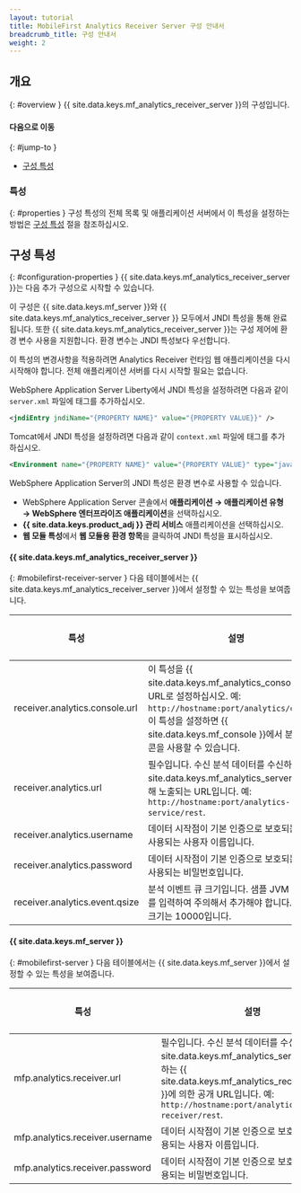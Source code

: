 ```yaml
---
layout: tutorial
title: MobileFirst Analytics Receiver Server 구성 안내서
breadcrumb_title: 구성 안내서
weight: 2
---
```

<!-- NLS_CHARSET=UTF-8 -->
## 개요
{: #overview }
{{ site.data.keys.mf_analytics_receiver_server }}의 구성입니다. 

#### 다음으로 이동
{: #jump-to }

* [구성 특성](#configuration-properties)

### 특성
{: #properties }
구성 특성의 전체 목록 및 애플리케이션 서버에서 이 특성을 설정하는 방법은 [구성 특성](#configuration-properties) 절을 참조하십시오.

## 구성 특성
{: #configuration-properties }
{{ site.data.keys.mf_analytics_receiver_server }}는 다음 추가 구성으로 시작할 수 있습니다. 

이 구성은 {{ site.data.keys.mf_server }}와 {{ site.data.keys.mf_analytics_receiver_server }} 모두에서 JNDI 특성을 통해 완료됩니다. 또한 {{ site.data.keys.mf_analytics_receiver_server }}는 구성 제어에 환경 변수 사용을 지원합니다. 환경 변수는 JNDI 특성보다 우선합니다.

이 특성의 변경사항을 적용하려면 Analytics Receiver 런타임 웹 애플리케이션을 다시 시작해야 합니다. 전체 애플리케이션 서버를 다시 시작할 필요는 없습니다.

WebSphere Application Server Liberty에서 JNDI 특성을 설정하려면 다음과 같이 `server.xml` 파일에 태그를 추가하십시오.

```xml
<jndiEntry jndiName="{PROPERTY NAME}" value="{PROPERTY VALUE}}" />
```

Tomcat에서 JNDI 특성을 설정하려면 다음과 같이 `context.xml` 파일에 태그를 추가하십시오. 

```xml
<Environment name="{PROPERTY NAME}" value="{PROPERTY VALUE}" type="java.lang.String" override="false" />
```

WebSphere Application Server의 JNDI 특성은 환경 변수로 사용할 수 있습니다.

* WebSphere Application Server 콘솔에서 **애플리케이션 → 애플리케이션 유형 → WebSphere 엔터프라이즈 애플리케이션**을 선택하십시오.
* **{{ site.data.keys.product_adj }} 관리 서비스** 애플리케이션을 선택하십시오.
* **웹 모듈 특성**에서 **웹 모듈용 환경 항목**을 클릭하여 JNDI 특성을 표시하십시오.

#### {{ site.data.keys.mf_analytics_receiver_server }}
{: #mobilefirst-receiver-server }
다음 테이블에서는 {{ site.data.keys.mf_analytics_receiver_server }}에서 설정할 수 있는 특성을 보여줍니다.

| 특성                           | 설명                                           | 기본값 |
|------------------------------------|-------------------------------------------------------|---------------|
| receiver.analytics.console.url          | 이 특성을 {{ site.data.keys.mf_analytics_console }}의 URL로 설정하십시오. 예: `http://hostname:port/analytics/console`. 이 특성을 설정하면 {{ site.data.keys.mf_console }}에서 분석 아이콘을 사용할 수 있습니다. | 없음 |
| receiver.analytics.url                  | 필수입니다. 수신 분석 데이터를 수신하는 {{ site.data.keys.mf_analytics_server }}에 의해 노출되는 URL입니다. 예: `http://hostname:port/analytics-service/rest`. | 없음 |
| receiver.analytics.username             | 데이터 시작점이 기본 인증으로 보호되는 경우 사용되는 사용자 이름입니다. | 없음 |
| receiver.analytics.password             | 데이터 시작점이 기본 인증으로 보호되는 경우 사용되는 비밀번호입니다. | 없음 |
| receiver.analytics.event.qsize          | 분석 이벤트 큐 크기입니다. 샘플 JVM 힙 크기를 입력하여 주의해서 추가해야 합니다. 기본 큐 크기는 10000입니다. | 없음 |

#### {{ site.data.keys.mf_server }}
{: #mobilefirst-server }
다음 테이블에서는 {{ site.data.keys.mf_server }}에서 설정할 수 있는 특성을 보여줍니다.

| 특성                           | 설명                                           | 기본값 |
|------------------------------------|-------------------------------------------------------|---------------|
| mfp.analytics.receiver.url                  | 필수입니다. 수신 분석 데이터를 수신하여 {{ site.data.keys.mf_analytics_server }}에 전달하는 {{ site.data.keys.mf_analytics_receiver_server }}에 의한 공개 URL입니다. 예: `http://hostname:port/analytics-receiver/rest`. | 없음 |
| mfp.analytics.receiver.username             | 데이터 시작점이 기본 인증으로 보호되는 경우 사용되는 사용자 이름입니다. | 없음 |
| mfp.analytics.receiver.password             | 데이터 시작점이 기본 인증으로 보호되는 경우 사용되는 비밀번호입니다. | 없음 |
